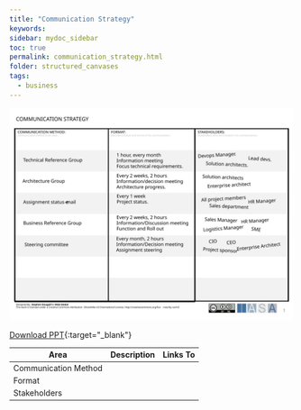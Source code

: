 ```yaml
---
title: "Communication Strategy"
keywords: 
sidebar: mydoc_sidebar
toc: true
permalink: communication_strategy.html
folder: structured_canvases
tags: 
  - business
---
```


![image001](media/communication_strategy001.svg)

[Download PPT](media/ppt/communication_strategy.ppt){:target="_blank"}

| Area | Description | Links To |
| --- | --- | --- |
| Communication Method |   |   |
| Format |   |   |
| Stakeholders |   |   |